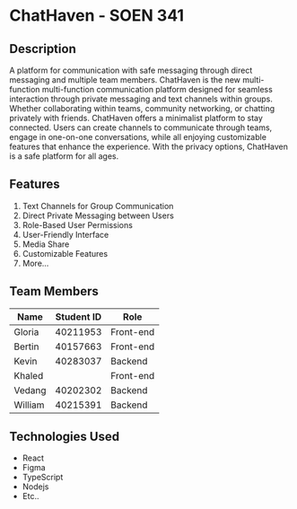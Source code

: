 # ChatHaven - SOEN 341

## Description

A platform for communication with safe messaging through direct messaging and multiple team members. ChatHaven is the new multi-function multi-function communication platform designed for seamless interaction through private messaging and text channels within groups. 
Whether collaborating within teams, community networking, or chatting privately with friends. ChatHaven offers a minimalist platform to stay connected. Users can create channels to communicate through teams, engage in one-on-one conversations, while all enjoying customizable features that enhance the experience. With the privacy options, ChatHaven is a safe platform for all ages. 

## Features

1. Text Channels for Group Communication
2. Direct Private Messaging between Users
3. Role-Based User Permissions
4. User-Friendly Interface
5. Media Share
6. Customizable Features
7. More...

## Team Members

| Name | Student ID| Role |
|----------|----------|----------|
| Gloria    |   40211953 | Front-end   |
| Bertin   | 40157663 | Front-end  |
| Kevin    | 40283037 | Backend |
| Khaled    |    | Front-end    |
| Vedang    |  40202302 | Backend   |
| William    | 40215391 | Backend   |

## Technologies Used
- React
- Figma
- TypeScript
- Nodejs
- Etc..
